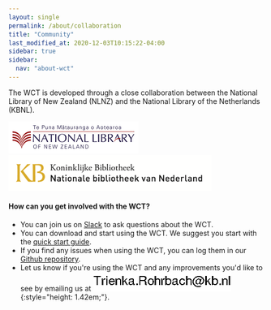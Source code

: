 ```yaml
---
layout: single
permalink: /about/collaboration
title: "Community"
last_modified_at: 2020-12-03T10:15:22-04:00
sidebar: true
sidebar:
  nav: "about-wct"
---
```


The WCT is developed through a close collaboration between the National Library of New Zealand (NLNZ) and the National Library of the Netherlands (KBNL).

![National Library of New Zealand](/assets/images/NLNZ-logo.png)
![National Library of the Netherlands](/assets/images/KBlogo1.png)

#### How can you get involved with the WCT?

- You can join us on [Slack](https://webcurator.slack.com/signup) to ask questions about the WCT.
- You can download and start using the WCT.  We suggest you start with the [quick start guide](https://webcuratortool.readthedocs.io/en/latest/guides/quick-start-guide.html).
- If you find any issues when using the WCT, you can log them in our [Github repository](https://github.com/WebCuratorTool/webcurator-webapp/issues).
- Let us know if you're using the WCT and any improvements you'd like to see by emailing us at ![](/assets/images/trienka-email.png){:style="height: 1.42em;"}.